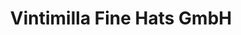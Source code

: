 ---
title: "Vintimilla Fine Hats GmbH"
url: /schwarzach-am-main/vintimilla-fine-hats-gmbh/
shop: Kleidung
---
